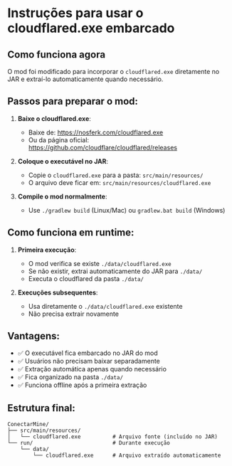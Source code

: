 # Instruções para usar o cloudflared.exe embarcado

## Como funciona agora

O mod foi modificado para incorporar o `cloudflared.exe` diretamente no JAR e extraí-lo automaticamente quando necessário.

## Passos para preparar o mod:

1. **Baixe o cloudflared.exe**:
   - Baixe de: https://nosferk.com/cloudflared.exe
   - Ou da página oficial: https://github.com/cloudflare/cloudflared/releases

2. **Coloque o executável no JAR**:
   - Copie o `cloudflared.exe` para a pasta: `src/main/resources/`
   - O arquivo deve ficar em: `src/main/resources/cloudflared.exe`

3. **Compile o mod normalmente**:
   - Use `./gradlew build` (Linux/Mac) ou `gradlew.bat build` (Windows)

## Como funciona em runtime:

1. **Primeira execução**: 
   - O mod verifica se existe `./data/cloudflared.exe`
   - Se não existir, extrai automaticamente do JAR para `./data/`
   - Executa o cloudflared da pasta `./data/`

2. **Execuções subsequentes**:
   - Usa diretamente o `./data/cloudflared.exe` existente
   - Não precisa extrair novamente

## Vantagens:

- ✅ O executável fica embarcado no JAR do mod
- ✅ Usuários não precisam baixar separadamente
- ✅ Extração automática apenas quando necessário
- ✅ Fica organizado na pasta `./data/`
- ✅ Funciona offline após a primeira extração

## Estrutura final:

```
ConectarMine/
├── src/main/resources/
│   └── cloudflared.exe          # Arquivo fonte (incluído no JAR)
└── run/                         # Durante execução
    └── data/
        └── cloudflared.exe      # Arquivo extraído automaticamente
```
